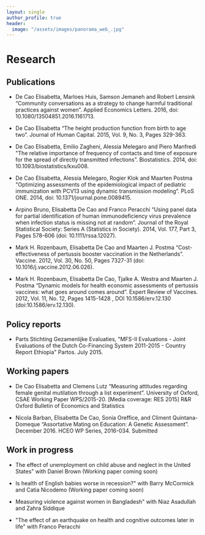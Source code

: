 ```yaml
---
layout: single
author_profile: true
header:
  image: "/assets/images/panorama_web_.jpg"
---
```



# Research

## Publications
* De Cao Elisabetta, Marloes Huis, Samson Jemaneh and Robert Lensink “Community conversations as a strategy to change harmful traditional practices against women”. Applied Economics Letters. 2016, doi: 10.1080/13504851.2016.1161713. 

* De Cao Elisabetta “The height production function from birth to age two”. Journal of Human Capital. 2015, Vol. 9, No. 3, Pages 329-363.

* De Cao Elisabetta, Emilio Zagheni, Alessia Melegaro and Piero Manfredi "The relative importance of frequency of contacts and time of exposure for the spread of directly transmitted infections”. Biostatistics. 2014, doi: 10.1093/biostatistics/kxu008.

* De Cao Elisabetta, Alessia Melegaro, Rogier Klok and Maarten Postma "Optimizing assessments of the epidemiological impact of pediatric immunization with PCV13 using dynamic transmission modeling”. PLoS ONE. 2014, doi: 10.1371/journal.pone.0089415.

* Arpino Bruno, Elisabetta De Cao and Franco Peracchi “Using panel data for partial identification of human immunodeficiency virus prevalence when infection status is missing not at random”. Journal of the Royal Statistical Society: Series A (Statistics in Society). 2014, Vol. 177, Part 3, Pages 578-606 (doi: 10.1111/rssa.12027).

* Mark H. Rozenbaum, Elisabetta De Cao and Maarten J. Postma “Cost-effectiveness of pertussis booster vaccination in the Netherlands”. Vaccine. 2012, Vol. 30, No. 50, Pages 7327-31 (doi: 10.1016/j.vaccine.2012.06.026).

* Mark H. Rozenbaum, Elisabetta De Cao, Tjalke A. Westra and Maarten J. Postma “Dynamic models for health economic assessments of pertussis vaccines: what goes around comes around”. Expert Review of Vaccines. 2012, Vol. 11, No. 12, Pages 1415-1428 , DOI 10.1586/erv.12.130 (doi:10.1586/erv.12.130). 

## Policy reports

* Parts Stichting Gezamenlijke Evaluaties, "MFS-II Evaluations - Joint Evaluations of the Dutch Co-Financing System 2011-2015 - Country Report Ethiopia" Partos. July 2015.


## Working papers

* De Cao Elisabetta and Clemens Lutz “Measuring attitudes regarding female genital mutilation through a list experiment”. University of Oxford, CSAE Working Paper WPS/2015-20. [Media coverage: RES 2015] R&R Oxford Bulletin of Economics and Statistics

* Nicola Barban, Elisabetta De Cao, Sonia Oreffice, and Climent Quintana-Domeque “Assortative Mating on Education: A Genetic Assessment”. December 2016. HCEO WP Series, 2016-034. Submitted


## Work in progress

* The effect of unemployment on child abuse and neglect in the United States" with Daniel Brown (Working paper coming soon)

* Is health of English babies worse in recession?" with Barry McCormick and Catia Nicodemo (Working paper coming soon)

* Measuring violence against women in Bangladesh" with Niaz Asadullah and Zahra Siddique

* "The effect of an earthquake on health and cognitive outcomes later in life" with Franco Peracchi